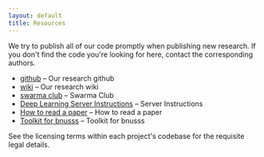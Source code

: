 ```yaml
---
layout: default
title: Resources
---
```

We try to publish all of our code promptly when publishing new research.  If
you don't find the code you're looking for here, contact the corresponding
authors.

 * [github](https://github.com/bnusss/) &ndash; Our research github
 * [wiki](http://wiki.swarma.net/) &ndash; Our research wiki
 * [swarma club](http://swarma.org) &ndash; Swarma Club
 * [Deep Learning Server Instructions](https://shimo.im/docs/QSfHhg4Epv0H2dFv) &ndash; Server Instructions
 * [How to read a paper](https://bnusss.github.io/resource/how_to_read_a_paper.pdf) &ndash; How to read a paper
* [Toolkit for bnusss](https://github.com/bnusss/bnusss_toolkit) &ndash; Toolkit for bnusss


See the licensing terms within each project's codebase for the requisite legal
details.
